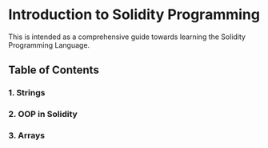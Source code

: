 # Introduction to Solidity Programming

This is intended as a comprehensive guide towards learning the Solidity Programming Language.

## Table of Contents

### 1. Strings

### 2. OOP in Solidity

### 3. Arrays
